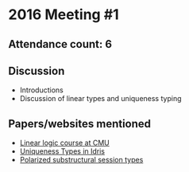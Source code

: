 # 2016 Meeting #1

## Attendance count: 6

## Discussion

* Introductions
* Discussion of linear types and uniqueness typing

## Papers/websites mentioned

* [Linear logic course at CMU](https://www.cs.cmu.edu/~fp/courses/15816-s12/)
* [Uniqueness Types in Idris](https://idris.readthedocs.org/en/latest/reference/uniqueness-types.html)
* [Polarized substructural session types](https://www.cs.cmu.edu/~fp/papers/fossacs15.pdf)
